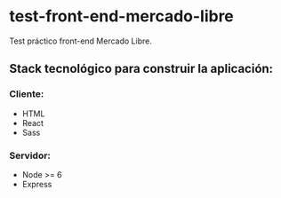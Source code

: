 # test-front-end-mercado-libre
Test práctico front-end Mercado Libre.   

## Stack tecnológico para construir la aplicación:

### Cliente:
* HTML
* React
* Sass

### Servidor:
* Node >= 6
* Express